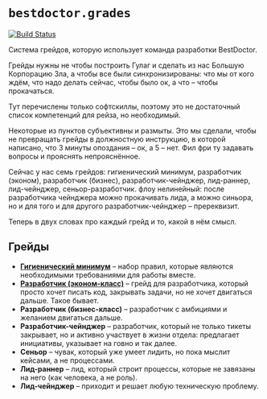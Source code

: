 # `bestdoctor.grades`

[![Build Status](https://travis-ci.org/best-doctor/grades.svg?branch=master)](https://travis-ci.org/best-doctor/grades)

Система грейдов, которую использует команда разработки BestDoctor.

Грейды нужны не чтобы построить Гулаг и сделать из нас Большую
 Корпорацию Зла, а чтобы все были синхронизированы: что мы от кого
 ждём, что надо делать сейчас, чтобы было ок, а что – чтобы прокачаться.

Тут перечислены только софтскиллы, поэтому это не достаточный список
 компетенций для рейза, но необходимый.

Некоторые из пунктов субъективны и размыты. Это мы сделали, чтобы не
 превращать грейды в должностную инструкцию, в которой написано, что
 3 минуты опоздания – ок, а 5 – нет. Фил фри ту задавать вопросы
 и прояснять непрояснённое.

Сейчас у нас семь грейдов: гигиенический минимум, разработчик (эконом),
 разработчик (бизнес), разработчик-чейнджер, лид-раннер, лид-чейнджер,
 сеньор-разработчик. флоу нелинейный: после разработчика чейнджера
 можно прокачивать лида, а можно синьора, но и для того и для другого
 разработчик-чейнджер – пререквизит.

Теперь в двух словах про каждый грейд и то, какой в нём смысл.

## Грейды

- **[Гигиенический минимум](https://github.com/best-doctor/grades/blob/master/grades/minimum.md)**
  – набор правил, которые являются необходимыми требованиями
  для работы вместе.
- **[Разработчик (эконом-класс)](https://github.com/best-doctor/grades/blob/master/grades/dev_econom.md)**
  – грейд для разработчика, который просто хочет писать код,
  закрывать задачи, но не хочет двигаться дальше. Такое бывает.
- **Разработчик (бизнес-класс)** – разработчик с амбициями и желанием
  двигаться дальше.
- **Разработчик-чейнджер** – разработчик, который не только тикеты
  закрывает, но и активно участвует в жизни отдела: предлагает
  инициативы, указывает на говно и так далее.
- **Сеньор** – чувак, который уже умеет лидить, но пока мыслит кейсами,
  а не процессами.
- **Лид-раннер** – лид, который строит процессы, которые не завязаны
  на него (как человека, а не роль).
- **Лид-чейнджер** – приходит и решает любую техническую проблему.
